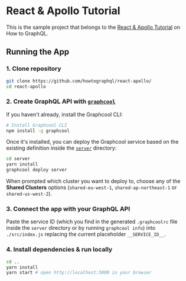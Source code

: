 # React & Apollo Tutorial

This is the sample project that belongs to the [React & Apollo Tutorial](https://www.howtographql.com/react-apollo/0-introduction/) on How to GraphQL.

## Running the App

### 1. Clone repository

```sh
git clone https://github.com/howtographql/react-apollo/
cd react-apollo
```

### 2. Create GraphQL API with [`graphcool`](https://www.npmjs.com/package/graphcool)

If you haven't already, install the Graphcool CLI:

```sh
# Install Graphcool CLI
npm install -g graphcool
```

Once it's installed, you can deploy the Graphcool service based on the existing definition inside the [`server`](./server) directory:

```sh
cd server
yarn install
graphcool deploy server
```

When prompted which cluster you want to deploy to, choose any of the **Shared Clusters** options (`shared-eu-west-1`, `shared-ap-northeast-1` or `shared-us-west-2`).

### 3. Connect the app with your GraphQL API

Paste the service ID (which you find in the generated `.graphcoolrc` file inside the `server` directory or by running `graphcool info`) into `./src/index.js` replacing the current placeholder `__SERVICE_ID__`. 

### 4. Install dependencies & run locally

```sh
cd ..
yarn install
yarn start # open http://localhost:3000 in your browser
```


